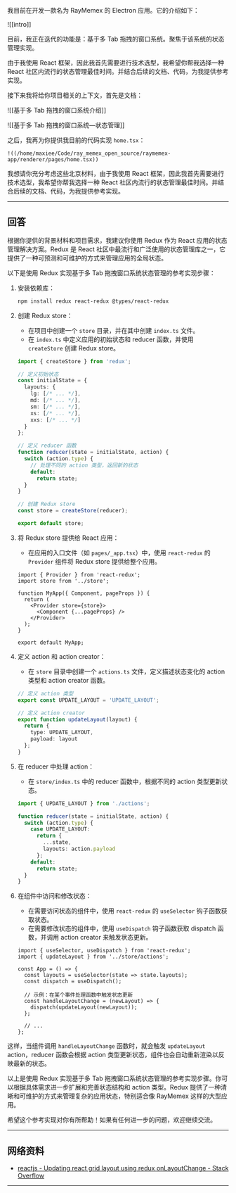 我目前在开发一款名为 RayMemex 的 Electron 应用。它的介绍如下：

![[intro]]

目前，我正在迭代的功能是：基于多 Tab 拖拽的窗口系统。聚焦于该系统的状态管理实现。

由于我使用 React 框架，因此我首先需要进行技术选型，我希望你帮我选择一种 React 社区内流行的状态管理最佳时间。并结合后续的文档、代码，为我提供参考实现。

接下来我将给你项目相关的上下文，首先是文档：

![[基于多 Tab 拖拽的窗口系统介绍]]

![[基于多 Tab 拖拽的窗口系统—状态管理]]

之后，我再为你提供我目前的代码实现 `home.tsx`：

```tsx
!((/home/maxiee/Code/ray_memex_open_source/raymemex-app/renderer/pages/home.tsx))
```

我想请你充分考虑这些北京材料，由于我使用 React 框架，因此我首先需要进行技术选型，我希望你帮我选择一种 React 社区内流行的状态管理最佳时间。并结合后续的文档、代码，为我提供参考实现。

---

## 回答

根据你提供的背景材料和项目需求，我建议你使用 Redux 作为 React 应用的状态管理解决方案。Redux 是 React 社区中最流行和广泛使用的状态管理库之一，它提供了一种可预测和可维护的方式来管理应用的全局状态。

以下是使用 Redux 实现基于多 Tab 拖拽窗口系统状态管理的参考实现步骤：

1. 安装依赖库：
   ```bash
   npm install redux react-redux @types/react-redux
   ```

2. 创建 Redux store：
   - 在项目中创建一个 `store` 目录，并在其中创建 `index.ts` 文件。
   - 在 `index.ts` 中定义应用的初始状态和 reducer 函数，并使用 `createStore` 创建 Redux store。

   ```typescript
   import { createStore } from 'redux';

   // 定义初始状态
   const initialState = {
     layouts: {
       lg: [/* ... */],
       md: [/* ... */],
       sm: [/* ... */],
       xs: [/* ... */],
       xxs: [/* ... */]
     }
   };

   // 定义 reducer 函数
   function reducer(state = initialState, action) {
     switch (action.type) {
       // 处理不同的 action 类型，返回新的状态
       default:
         return state;
     }
   }

   // 创建 Redux store
   const store = createStore(reducer);

   export default store;
   ```

3. 将 Redux store 提供给 React 应用：
   - 在应用的入口文件（如 `pages/_app.tsx`）中，使用 `react-redux` 的 `Provider` 组件将 Redux store 提供给整个应用。

   ```tsx
   import { Provider } from 'react-redux';
   import store from '../store';

   function MyApp({ Component, pageProps }) {
     return (
       <Provider store={store}>
         <Component {...pageProps} />
       </Provider>
     );
   }

   export default MyApp;
   ```

4. 定义 action 和 action creator：
   - 在 `store` 目录中创建一个 `actions.ts` 文件，定义描述状态变化的 action 类型和 action creator 函数。

   ```typescript
   // 定义 action 类型
   export const UPDATE_LAYOUT = 'UPDATE_LAYOUT';

   // 定义 action creator
   export function updateLayout(layout) {
     return {
       type: UPDATE_LAYOUT,
       payload: layout
     };
   }
   ```

5. 在 reducer 中处理 action：
   - 在 `store/index.ts` 中的 reducer 函数中，根据不同的 action 类型更新状态。

   ```typescript
   import { UPDATE_LAYOUT } from './actions';

   function reducer(state = initialState, action) {
     switch (action.type) {
       case UPDATE_LAYOUT:
         return {
           ...state,
           layouts: action.payload
         };
       default:
         return state;
     }
   }
   ```

6. 在组件中访问和修改状态：
   - 在需要访问状态的组件中，使用 `react-redux` 的 `useSelector` 钩子函数获取状态。
   - 在需要修改状态的组件中，使用 `useDispatch` 钩子函数获取 dispatch 函数，并调用 action creator 来触发状态更新。

   ```tsx
   import { useSelector, useDispatch } from 'react-redux';
   import { updateLayout } from '../store/actions';

   const App = () => {
     const layouts = useSelector(state => state.layouts);
     const dispatch = useDispatch();

     // 示例：在某个事件处理函数中触发状态更新
     const handleLayoutChange = (newLayout) => {
       dispatch(updateLayout(newLayout));
     };

     // ...
   };
   ```

这样，当组件调用 `handleLayoutChange` 函数时，就会触发 `updateLayout` action，reducer 函数会根据 action 类型更新状态，组件也会自动重新渲染以反映最新的状态。

以上是使用 Redux 实现基于多 Tab 拖拽窗口系统状态管理的参考实现步骤。你可以根据具体需求进一步扩展和完善状态结构和 action 类型。Redux 提供了一种清晰和可维护的方式来管理复杂的应用状态，特别适合像 RayMemex 这样的大型应用。

希望这个参考实现对你有所帮助！如果有任何进一步的问题，欢迎继续交流。

---

## 网络资料

- [reactjs - Updating react grid layout using redux onLayoutChange - Stack Overflow](https://stackoverflow.com/questions/66303142/updating-react-grid-layout-using-redux-onlayoutchange)

---

